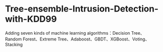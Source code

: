 # Tree-ensemble-Intrusion-Detection-with-KDD99

Adding seven kinds of machine learning algorithms：Decision Tree、Random Forest、Extreme Tree、Adaboost、GBDT、XGBoost、Voting、Stacking

